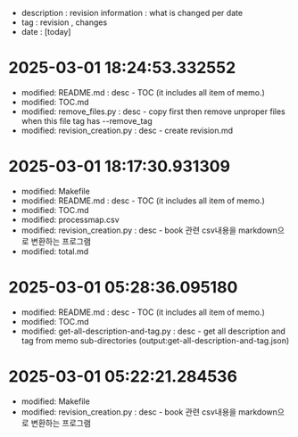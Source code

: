 - description : revision information : what is changed per date
- tag : revision , changes
- date : [today]

# 2025-03-01 18:24:53.332552
- modified: README.md : desc - TOC (it includes all item of memo.)
- modified: TOC.md
- modified: remove_files.py : desc - copy first then remove unproper files when this file tag has --remove_tag
- modified: revision_creation.py : desc - create revision.md

# 2025-03-01 18:17:30.931309
- modified: Makefile
- modified: README.md : desc - TOC (it includes all item of memo.)
- modified: TOC.md
- modified: processmap.csv
- modified: revision_creation.py : desc - book 관련 csv내용을 markdown으로 변환하는 프로그램
- modified: total.md

# 2025-03-01 05:28:36.095180
- modified: README.md : desc - TOC (it includes all item of memo.)
- modified: TOC.md
- modified: get-all-description-and-tag.py : desc - get all description and tag from memo sub-directories (output:get-all-description-and-tag.json)

# 2025-03-01 05:22:21.284536
- modified: Makefile
- modified: revision_creation.py : desc - book 관련 csv내용을 markdown으로 변환하는 프로그램

